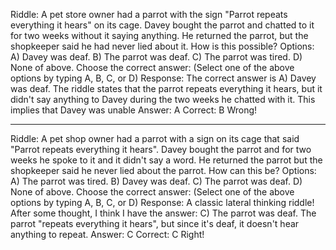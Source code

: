 Riddle: A pet store owner had a parrot with the sign "Parrot repeats everything it hears" on its cage. Davey bought the parrot and chatted to it for two weeks without it saying anything. He returned the parrot, but the shopkeeper said he had never lied about it. How is this possible?
Options:
A) Davey was deaf.
B) The parrot was deaf.
C) The parrot was tired.
D) None of above.
Choose the correct answer:
(Select one of the above options by typing A, B, C, or D)
Response: The correct answer is A) Davey was deaf.  The riddle states that the parrot repeats everything it hears, but it didn't say anything to Davey during the two weeks he chatted with it. This implies that Davey was unable
Answer: A
Correct: B
Wrong!

-------------------

Riddle: A pet shop owner had a parrot with a sign on its cage that said "Parrot repeats everything it hears". Davey bought the parrot and for two weeks he spoke to it and it didn't say a word. He returned the parrot but the shopkeeper said he never lied about the parrot. How can this be?
Options:
A) The parrot was tired.
B) Davey was deaf.
C) The parrot was deaf.
D) None of above.
Choose the correct answer:
(Select one of the above options by typing A, B, C, or D)
Response: A classic lateral thinking riddle!  After some thought, I think I have the answer:  C) The parrot was deaf.  The parrot "repeats everything it hears", but since it's deaf, it doesn't hear anything to repeat.
Answer: C
Correct: C
Right!